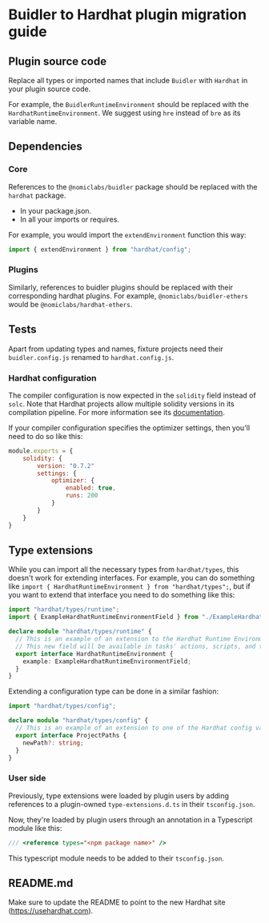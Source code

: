 # Buidler to Hardhat plugin migration guide

## Plugin source code

Replace all types or imported names that include `Buidler` with `Hardhat` in your plugin source code.

For example, the `BuidlerRuntimeEnvironment` should be replaced with the `HardhatRuntimeEnvironment`. We suggest using `hre` instead of `bre` as its variable name.

## Dependencies

### Core

References to the `@nomiclabs/buidler` package should be replaced with the `hardhat` package.
- In your package.json.
- In all your imports or requires.

For example, you would import the `extendEnvironment` function this way:

```typescript
import { extendEnvironment } from "hardhat/config";
```


### Plugins

Similarly, references to buidler plugins should be replaced with their corresponding hardhat plugins.
For example, `@nomiclabs/buidler-ethers` would be `@nomiclabs/hardhat-ethers`.

## Tests

Apart from updating types and names, fixture projects need their `buidler.config.js` renamed to `hardhat.config.js`.

### Hardhat configuration

The compiler configuration is now expected in the `solidity` field instead of `solc`. Note that Hardhat projects allow multiple solidity versions in its compilation pipeline. For more information see its [documentation](https://usehardhat.com/compilation).

If your compiler configuration specifies the optimizer settings, then you'll need to do so like this:

```js
module.exports = {
    solidity: {
        version: "0.7.2"
        settings: {
            optimizer: {
                enabled: true,
                runs: 200
            }
        }
    }
}
```

## Type extensions

While you can import all the necessary types from `hardhat/types`, this doesn't work for extending interfaces. For example, you can do something like `import { HardhatRuntimeEnvironment } from "hardhat/types";`, but if you want to extend that interface you need to do something like this:

```typescript
import "hardhat/types/runtime";
import { ExampleHardhatRuntimeEnvironmentField } from "./ExampleHardhatRuntimeEnvironmentField";

declare module "hardhat/types/runtime" {
  // This is an example of an extension to the Hardhat Runtime Environment.
  // This new field will be available in tasks' actions, scripts, and tests.
  export interface HardhatRuntimeEnvironment {
    example: ExampleHardhatRuntimeEnvironmentField;
  }
}
```

Extending a configuration type can be done in a similar fashion:

```typescript
import "hardhat/types/config";

declare module "hardhat/types/config" {
  // This is an example of an extension to one of the Hardhat config values.
  export interface ProjectPaths {
    newPath?: string;
  }
}
```

### User side

Previously, type extensions were loaded by plugin users by adding references to a plugin-owned `type-extensions.d.ts` in their `tsconfig.json`.

Now, they're loaded by plugin users through an annotation in a Typescript module like this:

```typescript
/// <reference types="<npm package name>" />
```

This typescript module needs to be added to their `tsconfig.json`.

## README.md

Make sure to update the README to point to the new Hardhat site (https://usehardhat.com).